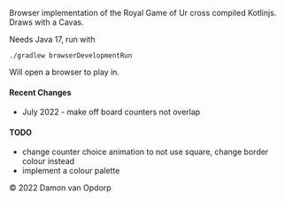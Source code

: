 
Browser implementation of the Royal Game of Ur cross compiled
Kotlinjs. Draws with a Cavas.

Needs Java 17, run with
```shell
./gradlew browserDevelopmentRun
```

Will open a browser to play in.

#### Recent Changes
* July 2022 - make off board counters not overlap

#### TODO

* change counter choice animation to not use square, change border colour instead
* implement a colour palette

&copy; 2022 Damon van Opdorp

